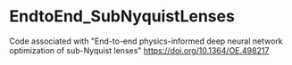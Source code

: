 # EndtoEnd_SubNyquistLenses

Code associated with "End-to-end physics-informed deep neural network optimization of sub-Nyquist lenses"
https://doi.org/10.1364/OE.498217
